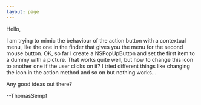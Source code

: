 ```yaml
---
layout: page
---
```


Hello,

I am trying to mimic the behaviour of the action button with a contextual menu, like the one in the finder that gives you the menu for the second mouse button. OK, so far I create a NSPopUpButton and set the first item to a dummy with a picture. That works quite well, but how to change this icon to another one if the user clicks on it? I tried different things like changing the icon in the action method and so on but nothing works...

Any good ideas out there?

--ThomasSempf
